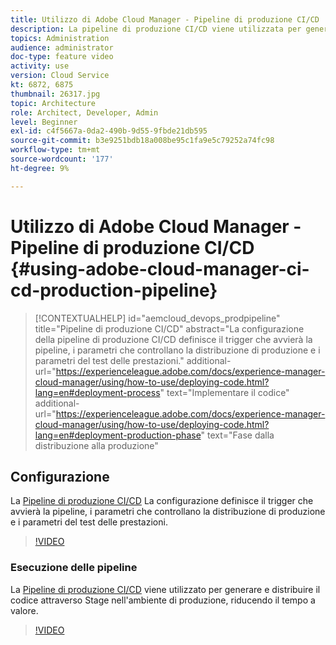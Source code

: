 ```yaml
---
title: Utilizzo di Adobe Cloud Manager - Pipeline di produzione CI/CD
description: La pipeline di produzione CI/CD viene utilizzata per generare e distribuire il codice tramite Stage nell’ambiente di produzione, riducendo il tempo al valore. La configurazione della pipeline di produzione CI/CD definisce il trigger che avvierà la pipeline, i parametri che controllano la distribuzione di produzione e i parametri del test delle prestazioni.
topics: Administration
audience: administrator
doc-type: feature video
activity: use
version: Cloud Service
kt: 6872, 6875
thumbnail: 26317.jpg
topic: Architecture
role: Architect, Developer, Admin
level: Beginner
exl-id: c4f5667a-0da2-490b-9d55-9fbde21db595
source-git-commit: b3e9251bdb18a008be95c1fa9e5c79252a74fc98
workflow-type: tm+mt
source-wordcount: '177'
ht-degree: 9%

---
```


# Utilizzo di Adobe Cloud Manager - Pipeline di produzione CI/CD {#using-adobe-cloud-manager-ci-cd-production-pipeline}

>[!CONTEXTUALHELP]
>id="aemcloud_devops_prodpipeline"
>title="Pipeline di produzione CI/CD"
>abstract="La configurazione della pipeline di produzione CI/CD definisce il trigger che avvierà la pipeline, i parametri che controllano la distribuzione di produzione e i parametri del test delle prestazioni."
>additional-url="https://experienceleague.adobe.com/docs/experience-manager-cloud-manager/using/how-to-use/deploying-code.html?lang=en#deployment-process" text="Implementare il codice"
>additional-url="https://experienceleague.adobe.com/docs/experience-manager-cloud-manager/using/how-to-use/deploying-code.html?lang=en#deployment-production-phase" text="Fase dalla distribuzione alla produzione"

## Configurazione

La [Pipeline di produzione CI/CD](https://experienceleague.adobe.com/docs/experience-manager-cloud-manager/using/how-to-use/configuring-pipeline.html) La configurazione definisce il trigger che avvierà la pipeline, i parametri che controllano la distribuzione di produzione e i parametri del test delle prestazioni.

>[!VIDEO](https://video.tv.adobe.com/v/26314?quality=12&learn=on)

### Esecuzione delle pipeline

La [Pipeline di produzione CI/CD](https://experienceleague.adobe.com/docs/experience-manager-cloud-manager/using/how-to-use/deploying-code.html?lang=it) viene utilizzato per generare e distribuire il codice attraverso Stage nell&#39;ambiente di produzione, riducendo il tempo a valore.

>[!VIDEO](https://video.tv.adobe.com/v/26317?quality=12&learn=on)
